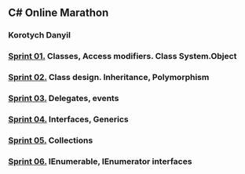 ## C# Online Marathon
### Korotych Danyil

### [**Sprint 01.**](https://github.com/dankor1498/csharp-online-marathon/blob/master/Sprint01/Tasks.md) Classes, Access modifiers. Class System.Object

### [**Sprint 02.**](https://github.com/dankor1498/csharp-online-marathon/blob/master/Sprint02/Tasks.md) Class design. Inheritance, Polymorphism

### [**Sprint 03.**](https://github.com/dankor1498/csharp-online-marathon/blob/master/Sprint03/Tasks.md) Delegates, events

### [**Sprint 04.**](https://github.com/dankor1498/csharp-online-marathon/blob/master/Sprint04/Tasks.md) Interfaces, Generics

### [**Sprint 05.**](https://github.com/dankor1498/csharp-online-marathon/blob/master/Sprint05/Tasks.md) Collections

### [**Sprint 06.**](https://github.com/dankor1498/csharp-online-marathon/blob/master/Sprint06/Tasks.md) IEnumerable, IEnumerator interfaces